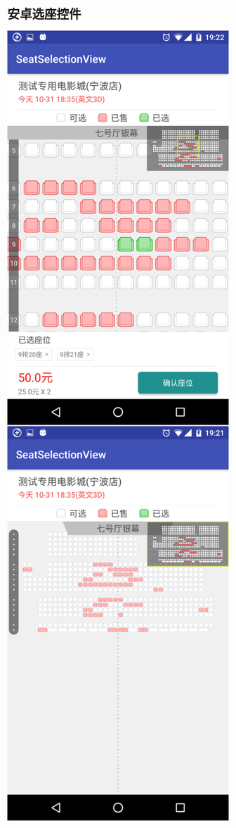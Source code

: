 # 安卓选座控件

![](https://github.com/shepherdviolet/static-resources/blob/master/image/other/seat-selection-view1.png)
![](https://github.com/shepherdviolet/static-resources/blob/master/image/other/seat-selection-view2.png)